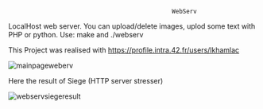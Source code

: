                                                   WebServ

LocalHost web server.
You can upload/delete images, uplod some text with PHP or python.
Use: make and ./webserv <conf file>

This Project was realised with https://profile.intra.42.fr/users/lkhamlac

![mainpageweberv](https://user-images.githubusercontent.com/94530285/226979509-a7e63d63-69ce-482c-b325-d4abb909e2b9.png)

Here the result of Siege (HTTP server stresser)

![webservsiegeresult](https://user-images.githubusercontent.com/94530285/226979610-cde2e857-abfc-443f-b660-a21f5ccf71b0.png)
